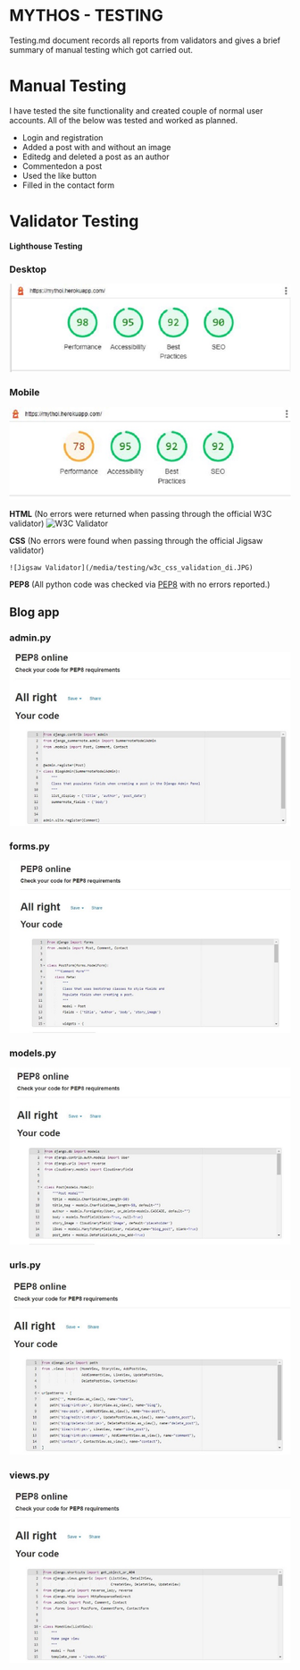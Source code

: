# MYTHOS - TESTING

Testing.md document records all reports from validators and gives a brief summary of manual testing which got carried out.

# Manual Testing

I have tested the site functionality and created couple of normal user accounts. All of the below was tested and worked as planned. 

- Login and registration
- Added a post with and without an image
- Editedg and deleted a post as an author
- Commentedon a post
- Used the like button
- Filled in the contact form 

# Validator Testing

**Lighthouse Testing**

  ### Desktop
  ![Lighthouse_desktop](/media/testing/lighthouse_desktop_mp.JPG)

  ### Mobile
  ![Lighthouse_mobile](/media/testing/lighthouse_mobile_mp.JPG)



**HTML** (No errors were returned when passing through the official W3C validator) 
    ![W3C Validator](/media)

**CSS** (No errors were found when passing through the official Jigsaw validator)

    ![Jigsaw Validator](/media/testing/w3c_css_validation_di.JPG)

**PEP8** (All python code was checked via [PEP8](http://pep8online.com/) with no errors reported.)
    
  ## Blog app
  ### admin.py
  ![PEP8 admin.py](/media/testing/pep8_admin_blog.JPG)

  ### forms.py
  ![PEP8 forms.py](/media/testing/pep8_forms_blog.JPG)

  ### models.py
  ![PEP8 models.py](/media/testing/pep8_models_blog.JPG)

  ### urls.py
  ![PEP8 urls.py](/media/testing/pep8_urls_blog.JPG)

  ### views.py
  ![PEP8 views.py](/media/testing/pep8_views_blog.JPG)



